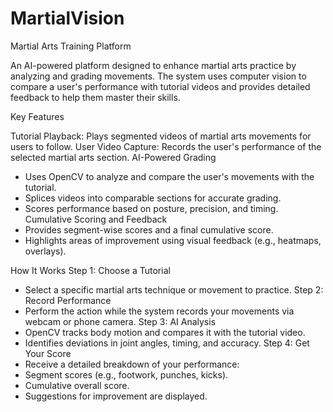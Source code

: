 # MartialVision
 
Martial Arts Training Platform

An AI-powered platform designed to enhance martial arts practice by analyzing and grading movements. The system uses computer vision to compare a user's performance with tutorial videos and provides detailed feedback to help them master their skills.

Key Features

Tutorial Playback: Plays segmented videos of martial arts movements for users to follow.
User Video Capture: Records the user's performance of the selected martial arts section.
AI-Powered Grading
- Uses OpenCV to analyze and compare the user's movements with the tutorial.
- Splices videos into comparable sections for accurate grading.
- Scores performance based on posture, precision, and timing.
Cumulative Scoring and Feedback
- Provides segment-wise scores and a final cumulative score.
- Highlights areas of improvement using visual feedback (e.g., heatmaps, overlays).

How It Works
Step 1: Choose a Tutorial
- Select a specific martial arts technique or movement to practice.
Step 2: Record Performance
- Perform the action while the system records your movements via webcam or phone camera.
Step 3: AI Analysis
- OpenCV tracks body motion and compares it with the tutorial video.
- Identifies deviations in joint angles, timing, and accuracy.
Step 4: Get Your Score
- Receive a detailed breakdown of your performance:
- Segment scores (e.g., footwork, punches, kicks).
- Cumulative overall score.
- Suggestions for improvement are displayed.
